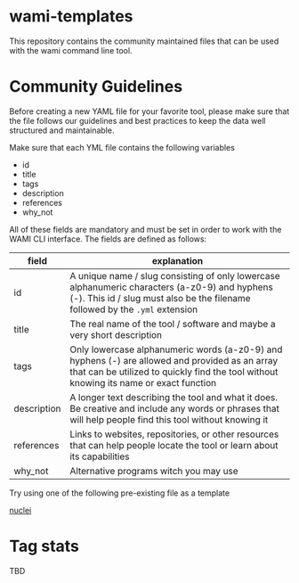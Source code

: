 # wami-templates
This repository contains the community maintained files that can be used with the wami command line tool.

# Community Guidelines
Before creating a new YAML file for your favorite tool, please make sure that the file follows our guidelines and best practices to keep the data well structured and maintainable.

Make sure that each YML file contains the following variables

- id
- title
- tags
- description
- references
- why_not

All of these fields are mandatory and must be set in order to work with the WAMI CLI interface. The fields are defined as follows:


|field|explanation|
|---|---|
|id|A unique name / slug consisting of only lowercase alphanumeric characters (a-z0-9) and hyphens (-). This id / slug must also be the filename followed by the `.yml` extension|
|title|The real name of the tool / software and maybe a very short description|
|tags|Only lowercase alphanumeric words (a-z0-9) and hyphens (-) are allowed and provided as an array that can be utilized to quickly find the tool without knowing its name or exact function|
|description|A longer text describing the tool and what it does. Be creative and include any words or phrases that will help people find this tool without knowing it|
|references|Links to websites, repositories, or other resources that can help people locate the tool or learn about its capabilities|
|why_not|Alternative programs witch you may use|

Try using one of the following pre-existing file as a template

[nuclei](lake/nuclei.yaml)

# Tag stats

TBD
